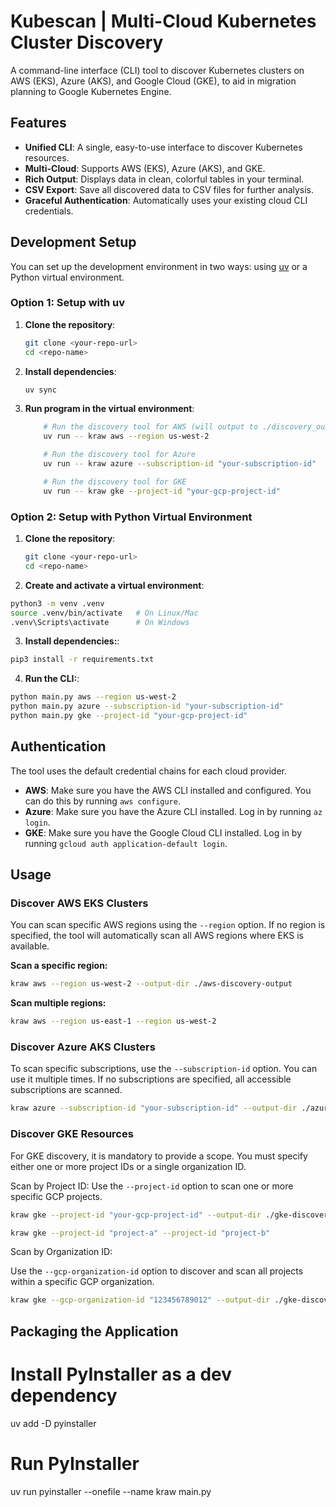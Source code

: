 # Kubescan | Multi-Cloud Kubernetes Cluster Discovery

A command-line interface (CLI) tool to discover Kubernetes clusters on AWS (EKS), Azure (AKS), and Google Cloud (GKE), to aid in migration planning to Google Kubernetes Engine.
## Features

-   **Unified CLI**: A single, easy-to-use interface to discover Kubernetes resources.
-   **Multi-Cloud**: Supports AWS (EKS), Azure (AKS), and GKE.
-   **Rich Output**: Displays data in clean, colorful tables in your terminal.
-   **CSV Export**: Save all discovered data to CSV files for further analysis.
-   **Graceful Authentication**: Automatically uses your existing cloud CLI credentials.

## Development Setup
You can set up the development environment in two ways: using [uv](https://docs.astral.sh/uv/getting-started/installation/) or a Python virtual environment.

### Option 1: Setup with uv


1.  **Clone the repository**:
    ```bash
    git clone <your-repo-url>
    cd <repo-name>
    ```

2.  **Install dependencies**:
    ```bash
    uv sync
    ```

3.  **Run program in the virtual environment**:
    ```bash
        # Run the discovery tool for AWS (will output to ./discovery_output)
        uv run -- kraw aws --region us-west-2

        # Run the discovery tool for Azure
        uv run -- kraw azure --subscription-id "your-subscription-id"

        # Run the discovery tool for GKE
        uv run -- kraw gke --project-id "your-gcp-project-id"
    ```

### Option 2: Setup with Python Virtual Environment
1.  **Clone the repository**:
    ```bash
    git clone <your-repo-url>
    cd <repo-name>
    ```

2. **Create and activate a virtual environment**:
```bash
python3 -m venv .venv
source .venv/bin/activate   # On Linux/Mac
.venv\Scripts\activate      # On Windows
```
3. **Install dependencies:**:
```bash
pip3 install -r requirements.txt
```

4. **Run the CLI:**:
```bash
python main.py aws --region us-west-2
python main.py azure --subscription-id "your-subscription-id"
python main.py gke --project-id "your-gcp-project-id"
```


## Authentication

The tool uses the default credential chains for each cloud provider.

-   **AWS**: Make sure you have the AWS CLI installed and configured. You can do this by running `aws configure`.
-   **Azure**: Make sure you have the Azure CLI installed. Log in by running `az login`.
-   **GKE**: Make sure you have the Google Cloud CLI installed. Log in by running `gcloud auth application-default login`.

## Usage

### Discover AWS EKS Clusters

You can scan specific AWS regions using the `--region` option. If no region is specified, the tool will automatically scan all AWS regions where EKS is available.

**Scan a specific region:**
```bash
kraw aws --region us-west-2 --output-dir ./aws-discovery-output
```

**Scan multiple regions:**
```bash
kraw aws --region us-east-1 --region us-west-2
```

### Discover Azure AKS Clusters

To scan specific subscriptions, use the `--subscription-id` option. You can use it multiple times. If no subscriptions are specified, all accessible subscriptions are scanned.
```bash
kraw azure --subscription-id "your-subscription-id" --output-dir ./azure-discovery-output
```

### Discover GKE Resources

For GKE discovery, it is mandatory to provide a scope. You must specify either one or more project IDs or a single organization ID.

Scan by Project ID:
Use the `--project-id` option to scan one or more specific GCP projects.

```bash
kraw gke --project-id "your-gcp-project-id" --output-dir ./gke-discovery-output
```

```bash
kraw gke --project-id "project-a" --project-id "project-b"
```

Scan by Organization ID:

Use the `--gcp-organization-id` option to discover and scan all projects within a specific GCP organization.

```bash 
kraw gke --gcp-organization-id "123456789012" --output-dir ./gke-discovery-output
```

## Packaging the Application

# Install PyInstaller as a dev dependency
uv add -D pyinstaller

# Run PyInstaller
uv run pyinstaller --onefile --name kraw main.py
